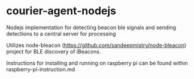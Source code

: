 # courier-agent-nodejs
Nodejs implementation for detecting beacon ble signals and sending detections to a central server for processing

Utilizes node-bleacon (https://github.com/sandeepmistry/node-bleacon) project for BLE discovery of iBeacons.  

Instructions for installing and running on raspberry pi can be found within raspberry-pi-instruction.md
